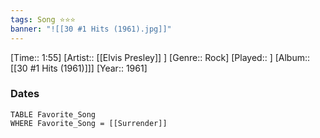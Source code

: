 ```yaml
---
tags: Song ⭐⭐⭐ 
banner: "![[30 #1 Hits (1961).jpg]]"
---
```

[Time:: 1:55]
[Artist:: [[Elvis Presley]] ]
[Genre:: Rock]
[Played:: ]
[Album:: [[30 #1 Hits (1961)]]]
[Year:: 1961]
### Dates
````dataview
TABLE Favorite_Song
WHERE Favorite_Song = [[Surrender]]
````